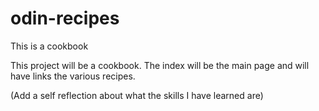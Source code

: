 # odin-recipes
This is a cookbook

This project will be a cookbook. The index will be the main page and will have links the various recipes.

(Add a self reflection about what the skills I have learned are)